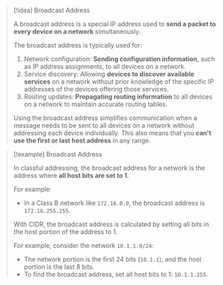> [!idea] Broadcast Address
>
> A broadcast address is a special IP address used to **send a packet to every device on a network** simultaneously. 
>
> The broadcast address is typically used for:
>
> 1. Network configuration: **Sending configuration information**, such as IP address assignments, to all devices on a network.
> 2. Service discovery: Allowing **devices to discover available services** on a network without prior knowledge of the specific IP addresses of the devices offering those services.
> 3. Routing updates: **Propagating routing information** to all devices on a network to maintain accurate routing tables.
>
> Using the broadcast address simplifies communication when a message needs to be sent to all devices on a network without addressing each device individually. This also means that you **can't use the first or last host address** in any range. 

> [!example] Broadcast Address
>
> In classful addressing, the broadcast address for a network is the address where **all host bits are set to 1**.
>
> For example:
> - In a Class B network like `172.16.0.0`, the broadcast address is `172.16.255.255`.
>
> With CIDR, the broadcast address is calculated by setting all bits in the host portion of the address to 1.
>
> For example, consider the network `10.1.1.0/24`:
> - The network portion is the first 24 bits (`10.1.1`), and the host portion is the last 8 bits.
> - To find the broadcast address, set all host bits to 1: `10.1.1.255`.


